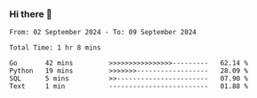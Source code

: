 ### Hi there 👋

<!--
**zhumeme/zhumeme** is a ✨ _special_ ✨ repository because its `README.md` (this file) appears on your GitHub profile.

Here are some ideas to get you started:

- 🔭 I’m currently working on ...
- 🌱 I’m currently learning ...
- 👯 I’m looking to collaborate on ...
- 🤔 I’m looking for help with ...
- 💬 Ask me about ...
- 📫 How to reach me: ...
- 😄 Pronouns: ...
- ⚡ Fun fact: ...
-->

<!--START_SECTION:waka-->

```all_time
From: 02 September 2024 - To: 09 September 2024

Total Time: 1 hr 8 mins

Go       42 mins         >>>>>>>>>>>>>>>>---------   62.14 %
Python   19 mins         >>>>>>>------------------   28.09 %
SQL      5 mins          >>-----------------------   07.90 %
Text     1 min           -------------------------   01.88 %
```

<!--END_SECTION:waka-->
